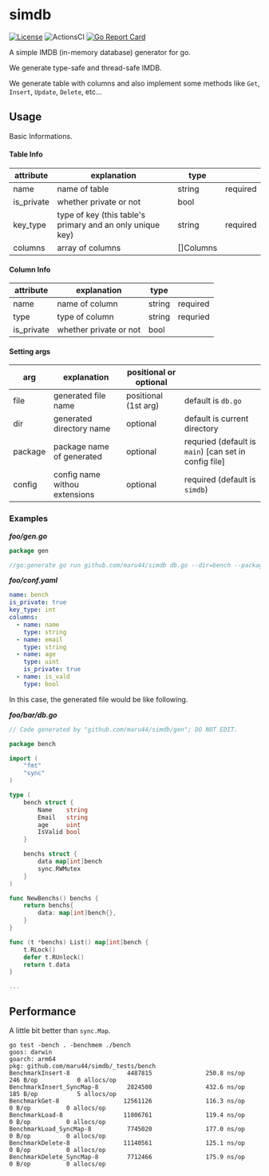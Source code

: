 # simdb

[![License](https://img.shields.io/badge/license-MIT-blue.svg)](https://github.com/maru44/scheman/blob/master/LICENSE)
![ActionsCI](https://github.com/maru44/simdb/workflows/Test%20Lint/badge.svg)
[![Go Report Card](https://goreportcard.com/badge/github.com/maru44/simdb)](https://goreportcard.com/report/github.com/maru44/simdb)

A simple IMDB (in-memory database) generator for go.

We generate type-safe and thread-safe IMDB.

We generate table with columns and also implement some methods like `Get`, `Insert`, `Update`, `Delete`, etc...

## Usage

Basic Informations.

#### Table Info

| attribute  | explanation                                               | type      |          |
| ---------- | --------------------------------------------------------- | --------- | -------- |
| name       | name of table                                             | string    | required |
| is_private | whether private or not                                    | bool      |
| key_type   | type of key (this table's primary and an only unique key) | string    | required |
| columns    | array of columns                                          | []Columns |          |

#### Column Info

| attribute  | explanation            | type   |          |
| ---------- | ---------------------- | ------ | -------- |
| name       | name of column         | string | required |
| type       | type of column         | string | requried |
| is_private | whether private or not | bool   |          |

#### Setting args

| arg     | explanation                   | positional or optional |                                                       |
| ------- | ----------------------------- | ---------------------- | ----------------------------------------------------- |
| file    | generated file name           | positional (1st arg)   | default is `db.go`                                    |
| dir     | generated directory name      | optional               | default is current directory                          |
| package | package name of generated     | optional               | requried (default is `main`) [can set in config file] |
| config  | config name withou extensions | optional               | required (default is `simdb`)                         |

### Examples

**_foo/gen.go_**

```go
package gen

//go:generate go run github.com/maru44/simdb db.go --dir=bench --package=bar --config=conf

```

**_foo/conf.yaml_**

```yaml
name: bench
is_private: true
key_type: int
columns:
  - name: name
    type: string
  - name: email
    type: string
  - name: age
    type: uint
    is_private: true
  - name: is_vald
    type: bool
```

In this case, the generated file would be like following.

**_foo/bar/db.go_**

```go
// Code generated by "github.com/maru44/simdb/gen"; DO NOT EDIT.

package bench

import (
	"fmt"
	"sync"
)

type (
	bench struct {
		Name    string
		Email   string
		age     uint
		IsValid bool
	}

	benchs struct {
		data map[int]bench
		sync.RWMutex
	}
)

func NewBenchs() benchs {
	return benchs{
		data: map[int]bench{},
	}
}

func (t *benchs) List() map[int]bench {
	t.RLock()
	defer t.RUnlock()
	return t.data
}

...

```

## Performance

A little bit better than `sync.Map`.

```
go test -bench . -benchmem ./bench
goos: darwin
goarch: arm64
pkg: github.com/maru44/simdb/_tests/bench
BenchmarkInsert-8                4487815               250.8 ns/op         246 B/op           0 allocs/op
BenchmarkInsert_SyncMap-8        2824500               432.6 ns/op         185 B/op           5 allocs/op
BenchmarkGet-8                  12561126               116.3 ns/op             0 B/op          0 allocs/op
BenchmarkLoad-8                 11806761               119.4 ns/op             0 B/op          0 allocs/op
BenchmarkLoad_SyncMap-8          7745020               177.0 ns/op             0 B/op          0 allocs/op
BenchmarkDelete-8               11140561               125.1 ns/op             0 B/op          0 allocs/op
BenchmarkDelete_SyncMap-8        7712466               175.9 ns/op             0 B/op          0 allocs/op
```
